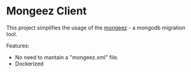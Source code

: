 # Mongeez Client

This project simplifies the usage of the [mongeez](https://github.com/mongeez/mongeez) - a mongodb migration tool.

Features:

- No need to mantain a "mongeez.xml" file.
- Dockerized
